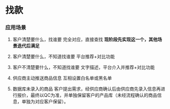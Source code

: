 # 找款

### 应用场景

1. 客户清楚要什么，找谁要 
   完全对应，直接查找
   **现阶段先实现这一个，其他场景迭代后满足**

2. 客户清楚要什么，不知道找谁要 
   平台推荐+对比功能

3. 客户不清楚要什么，不知道找谁要 
   文字描述，平台介入并推荐+对比功能

4. 供应商主动推送商品信息 
   互相设置白名单或黑名单

5. 数据库未录入的商品 
   客户提出需求，经供应商确认后由供应商先录入信息再进行报价，最终以QC为准，并单独保留客户的产品库（未经流程确认的商品信息，单独为对应客户保留）。



